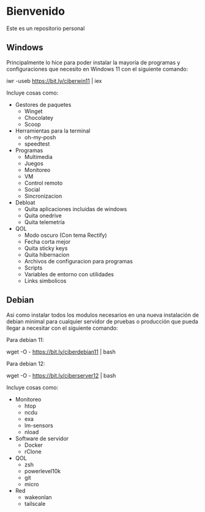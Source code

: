 # Bienvenido

Este es un repositorio personal

## Windows

Principalmente lo hice para poder instalar la mayoría de programas y configuraciones que necesito en Windows 11 con el siguiente comando:

iwr -useb https://bit.ly/ciberwin11 | iex

Incluye cosas como:
- Gestores de paquetes
    - Winget
    - Chocolatey
    - Scoop
- Herramientas para la terminal
    - oh-my-posh
    - speedtest
- Programas
    - Multimedia
    - Juegos
    - Monitoreo
    - VM
    - Control remoto
    - Social
    - Sincronizacion
- Debloat
    - Quita aplicaciones incluidas de windows
    - Quita onedrive
    - Quita telemetría
- QOL
    - Modo oscuro (Con tema Rectify)
    - Fecha corta mejor
    - Quita sticky keys
    - Quita hibernacion
    - Archivos de configuracion para programas
    - Scripts
    - Variables de entorno con utilidades
    - Links simbolicos

## Debian

Asi como instalar todos los modulos necesarios en una nueva instalación de debian minimal para cualquier servidor de pruebas o producción que pueda llegar a necesitar con el siguiente comando:

Para debian 11:

wget -O - https://bit.ly/ciberdebian11 | bash

Para debian 12:

wget -O - https://bit.ly/ciberserver12 | bash


Incluye cosas como:
- Monitoreo
    - htop
    - ncdu
    - exa
    - lm-sensors
    - nload
- Software de servidor
    - Docker
    - rClone
- QOL
    - zsh
    - powerlevel10k
    - git
    - micro
- Red
    - wakeonlan
    - tailscale
